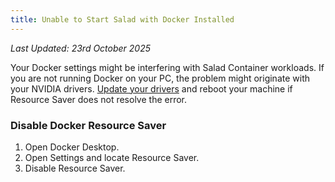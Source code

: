 ```yaml
---
title: Unable to Start Salad with Docker Installed
---
```


_Last Updated: 23rd October 2025_

Your Docker settings might be interfering with Salad Container workloads. If you are not running Docker on your PC, the
problem might originate with your NVIDIA drivers.
[Update your drivers](/docs/guides/your-pc/174-how-to-update-my-nvidia-drivers) and reboot your machine if Resource
Saver does not resolve the error.

### Disable Docker Resource Saver

1. Open Docker Desktop.
2. Open Settings and locate Resource Saver.
3. Disable Resource Saver.
